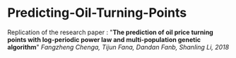# Predicting-Oil-Turning-Points
Replication of the research paper : "**The prediction of oil price turning points with log-periodic power law and multi-population genetic algorithm**" _Fangzheng Chenga, Tijun Fana, Dandan Fanb, Shanling Li, 2018_
